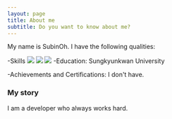 ```yaml
---
layout: page
title: About me
subtitle: Do you want to know about me?
---
```


My name is SubinOh. I have the following qualities:

-Skills
<img src="https://simpleicons.org/icons/python.svg?style=flat-square&logo=Android&logoColor=#3776AB"/> <img src="https://simpleicons.org/icons/javascript.svg?style=flat-square&logo=Android&logoColor=#F7DF1E"/> <img src="https://simpleicons.org/icons/c.svg?style=flat-square&logo=Android&logoColor=#A8B9CC"/>
-Education: Sungkyunkwan University

-Achievements and Certifications: I don't have.

### My story

I am a developer who always works hard.

